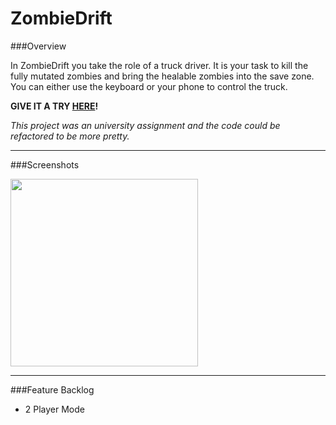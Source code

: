# ZombieDrift

###Overview

In ZombieDrift you take the role of a truck driver. It is your task to kill the fully mutated zombies and bring the healable zombies into the save zone. You can either use the keyboard or your phone to control the truck.

**GIVE IT A TRY [HERE](http://mobilecomputingwebsite.azurewebsites.net)!**

*This project was an university assignment and the code could be refactored to be more pretty.*

----------

###Screenshots

<kbd>
<img src="http://tobias-roeddiger.com/assets/images/MCdesktop.png" width="300"/>
</kbd>

----------

###Feature Backlog
- 2 Player Mode
